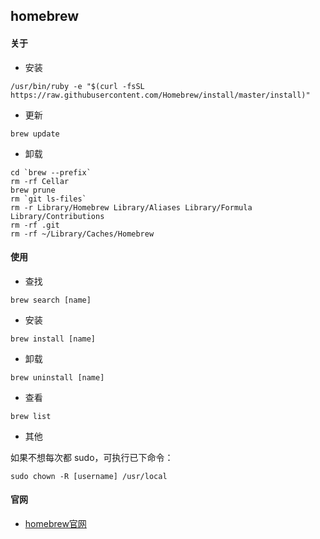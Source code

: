 ## homebrew

#### 关于

* 安装

```
/usr/bin/ruby -e "$(curl -fsSL https://raw.githubusercontent.com/Homebrew/install/master/install)"
```

* 更新

```
brew update
```

* 卸载

```
cd `brew --prefix`
rm -rf Cellar
brew prune
rm `git ls-files`
rm -r Library/Homebrew Library/Aliases Library/Formula Library/Contributions
rm -rf .git
rm -rf ~/Library/Caches/Homebrew
```


#### 使用

* 查找

```
brew search [name]
```

* 安装

```
brew install [name]
```

* 卸载

```
brew uninstall [name]
```

* 查看

```
brew list
```

* 其他

如果不想每次都 sudo，可执行已下命令：

```
sudo chown -R [username] /usr/local
```

#### 官网

* [homebrew官网](http://brew.sh/)


